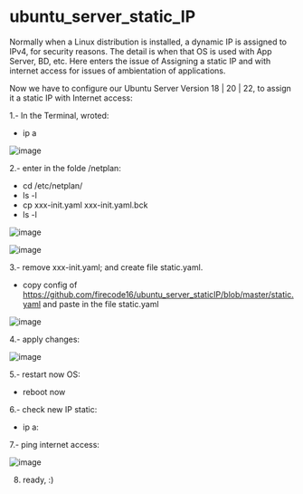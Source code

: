 # ubuntu_server_static_IP

Normally when a Linux distribution is installed, a dynamic IP is assigned to IPv4, for security reasons.
The detail is when that OS is used with App Server, BD, etc. Here enters the issue of Assigning a static IP and with internet access for issues of ambientation
of applications.

Now we have to configure our Ubuntu Server Version 18 | 20 | 22, to assign it a static IP with Internet access:


1.- In the Terminal, wroted:
- ip a

![image](https://user-images.githubusercontent.com/69737708/217601248-103ff601-7c65-46f7-87f5-b62270f8208b.png)

2.- enter in the folde /netplan:
- cd /etc/netplan/
- ls -l
- cp xxx-init.yaml  xxx-init.yaml.bck
- ls -l

![image](https://user-images.githubusercontent.com/69737708/217604135-5465bec4-1287-4a01-9a09-a059d442e7a9.png)


![image](https://user-images.githubusercontent.com/69737708/217603946-28d63aa9-6efc-43e4-932e-8709f2da7d76.png)

3.- remove xxx-init.yaml; and create file static.yaml.
- copy config of https://github.com/firecode16/ubuntu_server_staticIP/blob/master/static.yaml  and paste in the file static.yaml

![image](https://user-images.githubusercontent.com/69737708/217605554-1d624bda-7570-4139-8d05-0d9937ff3c3d.png)

4.- apply changes:

![image](https://user-images.githubusercontent.com/69737708/217605851-8c0b5124-e517-4af5-9061-bb80301fab1a.png)

5.- restart now OS:
- reboot now

6.- check new IP static:
- ip a:

7.- ping internet access:

![image](https://user-images.githubusercontent.com/69737708/217607925-615fe2cb-4cc2-461f-b9c5-8424bba9b1db.png)

8. ready, :)
